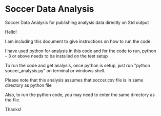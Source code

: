 # Soccer Data Analysis
Soccer Data Analysis for publishing analysis data directly on Std output

Hello!

I am including this document to give instructions on how to run the code.

I have used python for analysis in this code and for the code to run, python - 3 or above needs to be installed on 
the test setup

To run the code and get analysis, once python is setup, just run "python soccer_analysis.py" on terminal or windows shell.

Please note that this analysis assumes that soccer.csv file is in same directory as python file

Also, to run the python code, you may need to enter the same directory as the file.

Thanks!

